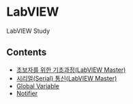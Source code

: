 # LabVIEW
LabVIEW Study

## Contents
* [초보자를 위한 기초과정(LabVIEW Master)](https://www.youtube.com/playlist?list=PLqJTjVkvR_Bx8XWnbEUEHSo8IGLTl4z8Q)
* [시리얼(Serial) 통신(LabVIEW Master)](https://www.youtube.com/playlist?list=PLqJTjVkvR_BxsR6-x8CQuGyweJBIKR9vv)
* [Global Variable](https://youtu.be/Nt94BDJOsmQ)
* [Notifier](https://youtu.be/0eZQUSndxvo)